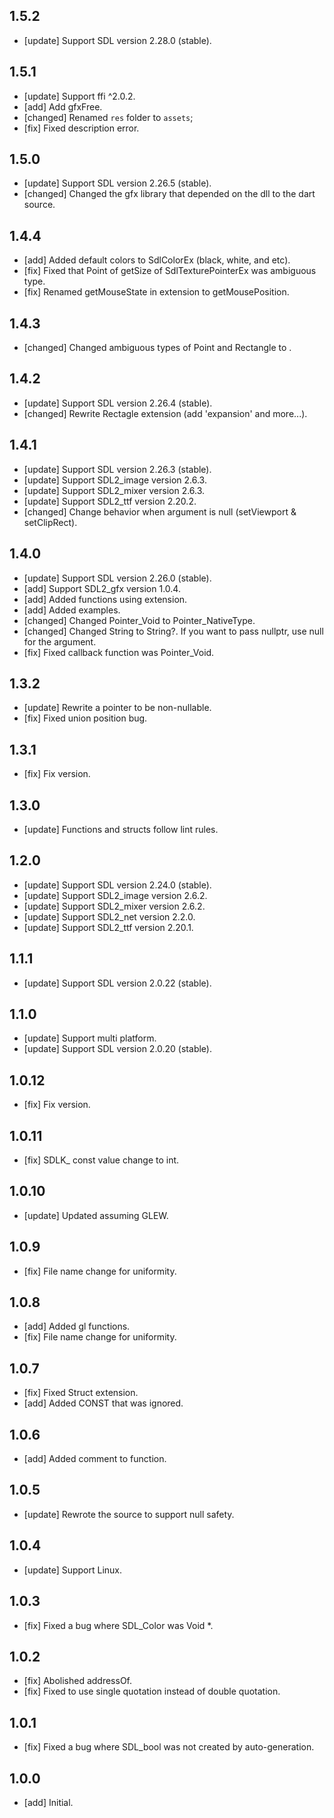 ## 1.5.2
- [update] Support SDL version 2.28.0 (stable).

## 1.5.1
- [update] Support ffi ^2.0.2.
- [add] Add gfxFree.
- [changed] Renamed `res` folder to `assets`;
- [fix] Fixed description error.

## 1.5.0
- [update] Support SDL version 2.26.5 (stable).
- [changed] Changed the gfx library that depended on the dll to the dart source.

## 1.4.4
- [add] Added default colors to SdlColorEx (black, white, and etc).
- [fix] Fixed that Point of getSize of SdlTexturePointerEx was ambiguous type.
- [fix] Renamed getMouseState in extension to getMousePosition.

## 1.4.3
- [changed] Changed ambiguous types of Point and Rectangle to <double>.

## 1.4.2
- [update] Support SDL version 2.26.4 (stable).
- [changed] Rewrite Rectagle extension (add 'expansion' and more...).

## 1.4.1
- [update] Support SDL version 2.26.3 (stable).
- [update] Support SDL2_image version 2.6.3.
- [update] Support SDL2_mixer version 2.6.3.
- [update] Support SDL2_ttf version 2.20.2.
- [changed] Change behavior when argument is null (setViewport & setClipRect).

## 1.4.0
- [update] Support SDL version 2.26.0 (stable).
- [add] Support SDL2_gfx version 1.0.4.
- [add] Added functions using extension.
- [add] Added examples.
- [changed] Changed Pointer_Void to Pointer_NativeType.
- [changed] Changed String to String?. If you want to pass nullptr, use null for the argument.
- [fix] Fixed callback function was Pointer_Void.

## 1.3.2
- [update]  Rewrite a pointer to be non-nullable.
- [fix]  Fixed union position bug.

## 1.3.1
- [fix] Fix version.

## 1.3.0
- [update] Functions and structs follow lint rules.

## 1.2.0
- [update] Support SDL version 2.24.0 (stable).
- [update] Support SDL2_image version 2.6.2.
- [update] Support SDL2_mixer version 2.6.2.
- [update] Support SDL2_net version 2.2.0.
- [update] Support SDL2_ttf version 2.20.1.

## 1.1.1
- [update] Support SDL version 2.0.22 (stable).

## 1.1.0
- [update] Support multi platform.
- [update] Support SDL version 2.0.20 (stable).

## 1.0.12
- [fix] Fix version.

## 1.0.11
- [fix] SDLK_ const value change to int.

## 1.0.10

- [update] Updated assuming GLEW.

## 1.0.9

- [fix] File name change for uniformity.

## 1.0.8

- [add] Added gl functions.
- [fix] File name change for uniformity.

## 1.0.7

- [fix] Fixed Struct extension.
- [add] Added CONST that was ignored.

## 1.0.6

- [add] Added comment to function.

## 1.0.5

- [update] Rewrote the source to support null safety.

## 1.0.4

- [update] Support Linux.

## 1.0.3

- [fix] Fixed a bug where SDL_Color was Void *.

## 1.0.2

- [fix] Abolished addressOf.
- [fix] Fixed to use single quotation instead of double quotation.

## 1.0.1

- [fix] Fixed a bug where SDL_bool was not created by auto-generation.


## 1.0.0

- [add] Initial.
